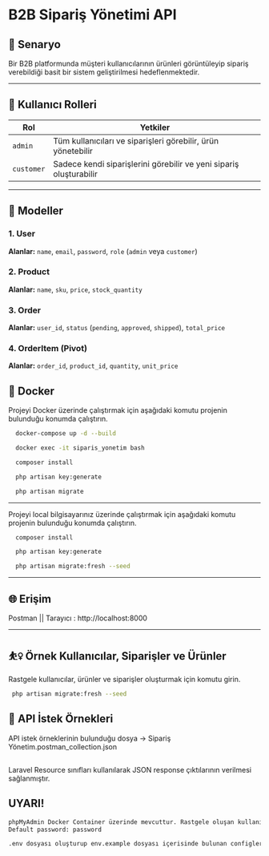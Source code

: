 
# B2B Sipariş Yönetimi API

## 🧩 Senaryo
Bir B2B platformunda müşteri kullanıcılarının ürünleri görüntüleyip sipariş verebildiği basit bir sistem geliştirilmesi hedeflenmektedir.

---

## 👤 Kullanıcı Rolleri

| Rol      | Yetkiler                                                                 |
|----------|--------------------------------------------------------------------------|
| `admin`  | Tüm kullanıcıları ve siparişleri görebilir, ürün yönetebilir             |
| `customer` | Sadece kendi siparişlerini görebilir ve yeni sipariş oluşturabilir      |

---

## 📘 Modeller

### 1. User  
**Alanlar:** `name`, `email`, `password`, `role` (`admin` veya `customer`)

### 2. Product  
**Alanlar:** `name`, `sku`, `price`, `stock_quantity`

### 3. Order  
**Alanlar:** `user_id`, `status` (`pending`, `approved`, `shipped`), `total_price`

### 4. OrderItem (Pivot)  
**Alanlar:** `order_id`, `product_id`, `quantity`, `unit_price`


## 🐳 Docker

Projeyi Docker üzerinde çalıştırmak için aşağıdaki komutu projenin bulunduğu konumda çalıştırın.

```bash
  docker-compose up -d --build
```

```bash
  docker exec -it siparis_yonetim bash
```

```bash
  composer install
```

```bash
  php artisan key:generate
```

```bash
  php artisan migrate
```
---
Projeyi local bilgisayarınız üzerinde çalıştırmak için aşağıdaki komutu projenin bulunduğu konumda çalıştırın.

```bash
  composer install
```

```bash
  php artisan key:generate
```

```bash
  php artisan migrate:fresh --seed
```
---

## 🌐 Erişim
Postman || Tarayıcı : http://localhost:8000

---

## ⛹️‍♀️ Örnek Kullanıcılar, Siparişler ve Ürünler

Rastgele kullanıcılar, ürünler ve siparişler oluşturmak için komutu girin. 

```bash
 php artisan migrate:fresh --seed
```



## 🥨 API İstek Örnekleri
API istek örneklerinin bulunduğu dosya -> Sipariş Yönetim.postman_collection.json


## 
Laravel Resource sınıfları kullanılarak JSON response çıktılarının verilmesi sağlanmıştır.

## UYARI! 
```bash
phpMyAdmin Docker Container üzerinde mevcuttur. Rastgele oluşan kullanıcıları rahatlıkla kontrol edebilirsiniz.
Default password: password

.env dosyası oluşturup env.example dosyası içerisinde bulunan configleri kopyalayıp gerekli alanları uygun şekilde değiştirin.
```
